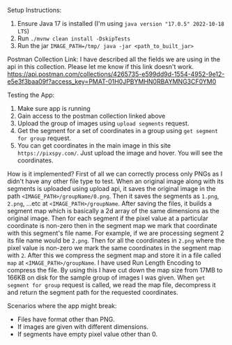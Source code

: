 Setup Instructions:
1. Ensure Java 17 is installed (I'm using `java version "17.0.5" 2022-10-18 LTS`)
2. Run `./mvnw clean install -DskipTests`
3. Run the jar `IMAGE_PATH=/tmp/ java -jar <path_to_built_jar>`

Postman Collection Link:
I have described all the fields we are using in the api in this collection. Please let me know if this link doesn't work.
https://api.postman.com/collections/4265735-e599dd9d-1554-4952-9e12-e5e3f3baa09f?access_key=PMAT-01H0JPBYMHN0RBAYMNG3CF0YM0

Testing the App:
1. Make sure app is running
2. Gain access to the postman collection linked above
3. Upload the group of images using `upload segments` request.
4. Get the segment for a set of coordinates in a group using `get segment for group` request.
5. You can get coordinates in the main image in this site `https://pixspy.com/`. Just upload the image and hover. You will see the coordinates.

How is it implemented? 
First of all we can correctly process only PNGs as I didn't have any other file type to test.
When an original image along with its segments is uploaded using upload api, it saves the original image in the path `<IMAGE_PATH>/groupName/0.png`.
Then it saves the segments as `1.png`, `2.png`, ...etc at `<IMAGE_PATH>/groupName`.
After saving the files, it builds a segment map which is basically a 2d array of the same dimensions as the original image.
Then for each segment if the pixel value at a particular coordinate is non-zero then in the segment map we mark that coordinate with this segment's file name.
For example, if we are processing segment 2 its file name would be `2.png`. Then for all the coordinates in `2.png` where the pixel value is non-zero we mark the same coordinates in the segment map with `2`.
After this we compress the segment map and store it in a file called `map` at `<IMAGE_PATH>/groupName`.
I have used Run Length Encoding to compress the file. By using this I have cut down the map size from 17MB to 166KB on disk for the sample group of images I was given.
When `get segment for group` request is called, we read the map file, decompress it and return the segment path for the requested coordinates.

Scenarios where the app might break:
* Files have format other than PNG. 
* If images are given with different dimensions.
* If segments have empty pixel value other than 0.